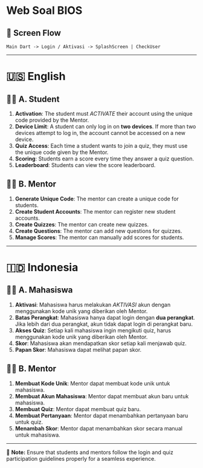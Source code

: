 # Web Soal BIOS

## 📌 Screen Flow

```
Main Dart -> Login / Aktivasi -> SplashScreen | CheckUser
```

---

# 🇺🇸 English

## 🧑‍🎓 A. Student

1. **Activation**: The student must _ACTIVATE_ their account using the unique code provided by the Mentor.
2. **Device Limit**: A student can only log in on **two devices**. If more than two devices attempt to log in, the account cannot be accessed on a new device.
3. **Quiz Access**: Each time a student wants to join a quiz, they must use the unique code given by the Mentor.
4. **Scoring**: Students earn a score every time they answer a quiz question.
5. **Leaderboard**: Students can view the score leaderboard.

## 🧑‍🏫 B. Mentor

1. **Generate Unique Code**: The mentor can create a unique code for students.
2. **Create Student Accounts**: The mentor can register new student accounts.
3. **Create Quizzes**: The mentor can create new quizzes.
4. **Create Questions**: The mentor can add new questions for quizzes.
5. **Manage Scores**: The mentor can manually add scores for students.

---

# 🇮🇩 Indonesia

## 🧑‍🎓 A. Mahasiswa

1. **Aktivasi**: Mahasiswa harus melakukan _AKTIVASI_ akun dengan menggunakan kode unik yang diberikan oleh Mentor.
2. **Batas Perangkat**: Mahasiswa hanya dapat login dengan **dua perangkat**. Jika lebih dari dua perangkat, akun tidak dapat login di perangkat baru.
3. **Akses Quiz**: Setiap kali mahasiswa ingin mengikuti quiz, harus menggunakan kode unik yang diberikan oleh Mentor.
4. **Skor**: Mahasiswa akan mendapatkan skor setiap kali menjawab quiz.
5. **Papan Skor**: Mahasiswa dapat melihat papan skor.

## 🧑‍🏫 B. Mentor

1. **Membuat Kode Unik**: Mentor dapat membuat kode unik untuk mahasiswa.
2. **Membuat Akun Mahasiswa**: Mentor dapat membuat akun baru untuk mahasiswa.
3. **Membuat Quiz**: Mentor dapat membuat quiz baru.
4. **Membuat Pertanyaan**: Mentor dapat menambahkan pertanyaan baru untuk quiz.
5. **Menambah Skor**: Mentor dapat menambahkan skor secara manual untuk mahasiswa.

---

📌 **Note:** Ensure that students and mentors follow the login and quiz participation guidelines properly for a seamless experience.
